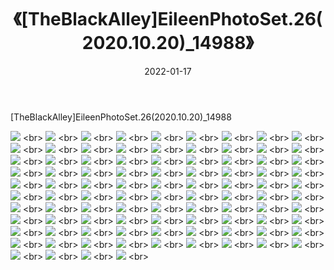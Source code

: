 ﻿---
layout: post
title:  《[TheBlackAlley]EileenPhotoSet.26(2020.10.20)_14988》
date:   2022-01-17
img: http://imgx.orgx.ga/漏D/2022/[TheBlackAlley]EileenPhotoSet.26(2020.10.20)_14988/000.jpg
categories: [美女, 清纯, 唯美]
---

[TheBlackAlley]EileenPhotoSet.26(2020.10.20)_14988

  ![](http://imgx.orgx.ga/漏D/2022/[TheBlackAlley]EileenPhotoSet.26(2020.10.20)_14988/001.jpg) <br> ![](http://imgx.orgx.ga/漏D/2022/[TheBlackAlley]EileenPhotoSet.26(2020.10.20)_14988/002.jpg) <br> ![](http://imgx.orgx.ga/漏D/2022/[TheBlackAlley]EileenPhotoSet.26(2020.10.20)_14988/003.jpg) <br> ![](http://imgx.orgx.ga/漏D/2022/[TheBlackAlley]EileenPhotoSet.26(2020.10.20)_14988/004.jpg) <br> ![](http://imgx.orgx.ga/漏D/2022/[TheBlackAlley]EileenPhotoSet.26(2020.10.20)_14988/005.jpg) <br> ![](http://imgx.orgx.ga/漏D/2022/[TheBlackAlley]EileenPhotoSet.26(2020.10.20)_14988/006.jpg) <br> ![](http://imgx.orgx.ga/漏D/2022/[TheBlackAlley]EileenPhotoSet.26(2020.10.20)_14988/007.jpg) <br> ![](http://imgx.orgx.ga/漏D/2022/[TheBlackAlley]EileenPhotoSet.26(2020.10.20)_14988/008.jpg) <br> ![](http://imgx.orgx.ga/漏D/2022/[TheBlackAlley]EileenPhotoSet.26(2020.10.20)_14988/009.jpg) <br> ![](http://imgx.orgx.ga/漏D/2022/[TheBlackAlley]EileenPhotoSet.26(2020.10.20)_14988/010.jpg) <br> ![](http://imgx.orgx.ga/漏D/2022/[TheBlackAlley]EileenPhotoSet.26(2020.10.20)_14988/011.jpg) <br> ![](http://imgx.orgx.ga/漏D/2022/[TheBlackAlley]EileenPhotoSet.26(2020.10.20)_14988/012.jpg) <br> ![](http://imgx.orgx.ga/漏D/2022/[TheBlackAlley]EileenPhotoSet.26(2020.10.20)_14988/013.jpg) <br> ![](http://imgx.orgx.ga/漏D/2022/[TheBlackAlley]EileenPhotoSet.26(2020.10.20)_14988/014.jpg) <br> ![](http://imgx.orgx.ga/漏D/2022/[TheBlackAlley]EileenPhotoSet.26(2020.10.20)_14988/015.jpg) <br> ![](http://imgx.orgx.ga/漏D/2022/[TheBlackAlley]EileenPhotoSet.26(2020.10.20)_14988/016.jpg) <br> ![](http://imgx.orgx.ga/漏D/2022/[TheBlackAlley]EileenPhotoSet.26(2020.10.20)_14988/017.jpg) <br> ![](http://imgx.orgx.ga/漏D/2022/[TheBlackAlley]EileenPhotoSet.26(2020.10.20)_14988/018.jpg) <br> ![](http://imgx.orgx.ga/漏D/2022/[TheBlackAlley]EileenPhotoSet.26(2020.10.20)_14988/019.jpg) <br> ![](http://imgx.orgx.ga/漏D/2022/[TheBlackAlley]EileenPhotoSet.26(2020.10.20)_14988/020.jpg) <br> ![](http://imgx.orgx.ga/漏D/2022/[TheBlackAlley]EileenPhotoSet.26(2020.10.20)_14988/021.jpg) <br> ![](http://imgx.orgx.ga/漏D/2022/[TheBlackAlley]EileenPhotoSet.26(2020.10.20)_14988/022.jpg) <br> ![](http://imgx.orgx.ga/漏D/2022/[TheBlackAlley]EileenPhotoSet.26(2020.10.20)_14988/023.jpg) <br> ![](http://imgx.orgx.ga/漏D/2022/[TheBlackAlley]EileenPhotoSet.26(2020.10.20)_14988/024.jpg) <br> ![](http://imgx.orgx.ga/漏D/2022/[TheBlackAlley]EileenPhotoSet.26(2020.10.20)_14988/025.jpg) <br> ![](http://imgx.orgx.ga/漏D/2022/[TheBlackAlley]EileenPhotoSet.26(2020.10.20)_14988/026.jpg) <br> ![](http://imgx.orgx.ga/漏D/2022/[TheBlackAlley]EileenPhotoSet.26(2020.10.20)_14988/027.jpg) <br> ![](http://imgx.orgx.ga/漏D/2022/[TheBlackAlley]EileenPhotoSet.26(2020.10.20)_14988/028.jpg) <br> ![](http://imgx.orgx.ga/漏D/2022/[TheBlackAlley]EileenPhotoSet.26(2020.10.20)_14988/029.jpg) <br> ![](http://imgx.orgx.ga/漏D/2022/[TheBlackAlley]EileenPhotoSet.26(2020.10.20)_14988/030.jpg) <br> ![](http://imgx.orgx.ga/漏D/2022/[TheBlackAlley]EileenPhotoSet.26(2020.10.20)_14988/031.jpg) <br> ![](http://imgx.orgx.ga/漏D/2022/[TheBlackAlley]EileenPhotoSet.26(2020.10.20)_14988/032.jpg) <br> ![](http://imgx.orgx.ga/漏D/2022/[TheBlackAlley]EileenPhotoSet.26(2020.10.20)_14988/033.jpg) <br> ![](http://imgx.orgx.ga/漏D/2022/[TheBlackAlley]EileenPhotoSet.26(2020.10.20)_14988/034.jpg) <br> ![](http://imgx.orgx.ga/漏D/2022/[TheBlackAlley]EileenPhotoSet.26(2020.10.20)_14988/035.jpg) <br> ![](http://imgx.orgx.ga/漏D/2022/[TheBlackAlley]EileenPhotoSet.26(2020.10.20)_14988/036.jpg) <br> ![](http://imgx.orgx.ga/漏D/2022/[TheBlackAlley]EileenPhotoSet.26(2020.10.20)_14988/037.jpg) <br> ![](http://imgx.orgx.ga/漏D/2022/[TheBlackAlley]EileenPhotoSet.26(2020.10.20)_14988/038.jpg) <br> ![](http://imgx.orgx.ga/漏D/2022/[TheBlackAlley]EileenPhotoSet.26(2020.10.20)_14988/039.jpg) <br> ![](http://imgx.orgx.ga/漏D/2022/[TheBlackAlley]EileenPhotoSet.26(2020.10.20)_14988/040.jpg) <br> ![](http://imgx.orgx.ga/漏D/2022/[TheBlackAlley]EileenPhotoSet.26(2020.10.20)_14988/041.jpg) <br> ![](http://imgx.orgx.ga/漏D/2022/[TheBlackAlley]EileenPhotoSet.26(2020.10.20)_14988/042.jpg) <br> ![](http://imgx.orgx.ga/漏D/2022/[TheBlackAlley]EileenPhotoSet.26(2020.10.20)_14988/043.jpg) <br> ![](http://imgx.orgx.ga/漏D/2022/[TheBlackAlley]EileenPhotoSet.26(2020.10.20)_14988/044.jpg) <br> ![](http://imgx.orgx.ga/漏D/2022/[TheBlackAlley]EileenPhotoSet.26(2020.10.20)_14988/045.jpg) <br> ![](http://imgx.orgx.ga/漏D/2022/[TheBlackAlley]EileenPhotoSet.26(2020.10.20)_14988/046.jpg) <br> ![](http://imgx.orgx.ga/漏D/2022/[TheBlackAlley]EileenPhotoSet.26(2020.10.20)_14988/047.jpg) <br> ![](http://imgx.orgx.ga/漏D/2022/[TheBlackAlley]EileenPhotoSet.26(2020.10.20)_14988/048.jpg) <br> ![](http://imgx.orgx.ga/漏D/2022/[TheBlackAlley]EileenPhotoSet.26(2020.10.20)_14988/049.jpg) <br> ![](http://imgx.orgx.ga/漏D/2022/[TheBlackAlley]EileenPhotoSet.26(2020.10.20)_14988/050.jpg) <br> ![](http://imgx.orgx.ga/漏D/2022/[TheBlackAlley]EileenPhotoSet.26(2020.10.20)_14988/051.jpg) <br> ![](http://imgx.orgx.ga/漏D/2022/[TheBlackAlley]EileenPhotoSet.26(2020.10.20)_14988/052.jpg) <br> ![](http://imgx.orgx.ga/漏D/2022/[TheBlackAlley]EileenPhotoSet.26(2020.10.20)_14988/053.jpg) <br> ![](http://imgx.orgx.ga/漏D/2022/[TheBlackAlley]EileenPhotoSet.26(2020.10.20)_14988/054.jpg) <br> ![](http://imgx.orgx.ga/漏D/2022/[TheBlackAlley]EileenPhotoSet.26(2020.10.20)_14988/055.jpg) <br> ![](http://imgx.orgx.ga/漏D/2022/[TheBlackAlley]EileenPhotoSet.26(2020.10.20)_14988/056.jpg) <br> ![](http://imgx.orgx.ga/漏D/2022/[TheBlackAlley]EileenPhotoSet.26(2020.10.20)_14988/057.jpg) <br> ![](http://imgx.orgx.ga/漏D/2022/[TheBlackAlley]EileenPhotoSet.26(2020.10.20)_14988/058.jpg) <br> ![](http://imgx.orgx.ga/漏D/2022/[TheBlackAlley]EileenPhotoSet.26(2020.10.20)_14988/059.jpg) <br> ![](http://imgx.orgx.ga/漏D/2022/[TheBlackAlley]EileenPhotoSet.26(2020.10.20)_14988/060.jpg) <br> ![](http://imgx.orgx.ga/漏D/2022/[TheBlackAlley]EileenPhotoSet.26(2020.10.20)_14988/061.jpg) <br> ![](http://imgx.orgx.ga/漏D/2022/[TheBlackAlley]EileenPhotoSet.26(2020.10.20)_14988/062.jpg) <br> ![](http://imgx.orgx.ga/漏D/2022/[TheBlackAlley]EileenPhotoSet.26(2020.10.20)_14988/063.jpg) <br> ![](http://imgx.orgx.ga/漏D/2022/[TheBlackAlley]EileenPhotoSet.26(2020.10.20)_14988/064.jpg) <br> ![](http://imgx.orgx.ga/漏D/2022/[TheBlackAlley]EileenPhotoSet.26(2020.10.20)_14988/065.jpg) <br> ![](http://imgx.orgx.ga/漏D/2022/[TheBlackAlley]EileenPhotoSet.26(2020.10.20)_14988/066.jpg) <br> ![](http://imgx.orgx.ga/漏D/2022/[TheBlackAlley]EileenPhotoSet.26(2020.10.20)_14988/067.jpg) <br> ![](http://imgx.orgx.ga/漏D/2022/[TheBlackAlley]EileenPhotoSet.26(2020.10.20)_14988/068.jpg) <br> ![](http://imgx.orgx.ga/漏D/2022/[TheBlackAlley]EileenPhotoSet.26(2020.10.20)_14988/069.jpg) <br> ![](http://imgx.orgx.ga/漏D/2022/[TheBlackAlley]EileenPhotoSet.26(2020.10.20)_14988/070.jpg) <br> ![](http://imgx.orgx.ga/漏D/2022/[TheBlackAlley]EileenPhotoSet.26(2020.10.20)_14988/071.jpg) <br> ![](http://imgx.orgx.ga/漏D/2022/[TheBlackAlley]EileenPhotoSet.26(2020.10.20)_14988/072.jpg) <br> ![](http://imgx.orgx.ga/漏D/2022/[TheBlackAlley]EileenPhotoSet.26(2020.10.20)_14988/073.jpg) <br> ![](http://imgx.orgx.ga/漏D/2022/[TheBlackAlley]EileenPhotoSet.26(2020.10.20)_14988/074.jpg) <br> ![](http://imgx.orgx.ga/漏D/2022/[TheBlackAlley]EileenPhotoSet.26(2020.10.20)_14988/075.jpg) <br> ![](http://imgx.orgx.ga/漏D/2022/[TheBlackAlley]EileenPhotoSet.26(2020.10.20)_14988/076.jpg) <br> ![](http://imgx.orgx.ga/漏D/2022/[TheBlackAlley]EileenPhotoSet.26(2020.10.20)_14988/077.jpg) <br> ![](http://imgx.orgx.ga/漏D/2022/[TheBlackAlley]EileenPhotoSet.26(2020.10.20)_14988/078.jpg) <br> ![](http://imgx.orgx.ga/漏D/2022/[TheBlackAlley]EileenPhotoSet.26(2020.10.20)_14988/079.jpg) <br> ![](http://imgx.orgx.ga/漏D/2022/[TheBlackAlley]EileenPhotoSet.26(2020.10.20)_14988/080.jpg) <br> ![](http://imgx.orgx.ga/漏D/2022/[TheBlackAlley]EileenPhotoSet.26(2020.10.20)_14988/081.jpg) <br> ![](http://imgx.orgx.ga/漏D/2022/[TheBlackAlley]EileenPhotoSet.26(2020.10.20)_14988/082.jpg) <br> ![](http://imgx.orgx.ga/漏D/2022/[TheBlackAlley]EileenPhotoSet.26(2020.10.20)_14988/083.jpg) <br> ![](http://imgx.orgx.ga/漏D/2022/[TheBlackAlley]EileenPhotoSet.26(2020.10.20)_14988/084.jpg) <br> ![](http://imgx.orgx.ga/漏D/2022/[TheBlackAlley]EileenPhotoSet.26(2020.10.20)_14988/085.jpg) <br> ![](http://imgx.orgx.ga/漏D/2022/[TheBlackAlley]EileenPhotoSet.26(2020.10.20)_14988/086.jpg) <br> ![](http://imgx.orgx.ga/漏D/2022/[TheBlackAlley]EileenPhotoSet.26(2020.10.20)_14988/087.jpg) <br> ![](http://imgx.orgx.ga/漏D/2022/[TheBlackAlley]EileenPhotoSet.26(2020.10.20)_14988/088.jpg) <br> ![](http://imgx.orgx.ga/漏D/2022/[TheBlackAlley]EileenPhotoSet.26(2020.10.20)_14988/089.jpg) <br> ![](http://imgx.orgx.ga/漏D/2022/[TheBlackAlley]EileenPhotoSet.26(2020.10.20)_14988/090.jpg) <br> ![](http://imgx.orgx.ga/漏D/2022/[TheBlackAlley]EileenPhotoSet.26(2020.10.20)_14988/091.jpg) <br> ![](http://imgx.orgx.ga/漏D/2022/[TheBlackAlley]EileenPhotoSet.26(2020.10.20)_14988/092.jpg) <br> ![](http://imgx.orgx.ga/漏D/2022/[TheBlackAlley]EileenPhotoSet.26(2020.10.20)_14988/093.jpg) <br> ![](http://imgx.orgx.ga/漏D/2022/[TheBlackAlley]EileenPhotoSet.26(2020.10.20)_14988/094.jpg) <br>